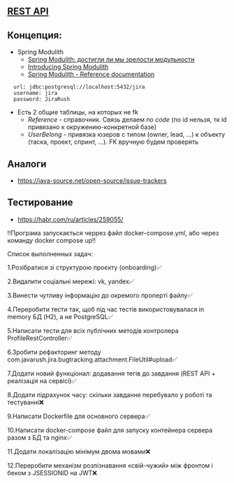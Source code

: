 ## [REST API](http://localhost:8080/doc)

## Концепция:

- Spring Modulith
    - [Spring Modulith: достигли ли мы зрелости модульности](https://habr.com/ru/post/701984/)
    - [Introducing Spring Modulith](https://spring.io/blog/2022/10/21/introducing-spring-modulith)
    - [Spring Modulith - Reference documentation](https://docs.spring.io/spring-modulith/docs/current-SNAPSHOT/reference/html/)

```
  url: jdbc:postgresql://localhost:5432/jira
  username: jira
  password: JiraRush
```

- Есть 2 общие таблицы, на которых не fk
    - _Reference_ - справочник. Связь делаем по _code_ (по id нельзя, тк id привязано к окружению-конкретной базе)
    - _UserBelong_ - привязка юзеров с типом (owner, lead, ...) к объекту (таска, проект, спринт, ...). FK вручную будем
      проверять

## Аналоги

- https://java-source.net/open-source/issue-trackers

## Тестирование

- https://habr.com/ru/articles/259055/

‼️Програма запускається черрез файл docker-compose.yml, або через команду docker compose up‼️


Список выполненных задач:

1.Розібратися зі структурою проєкту (onboarding)✅

2.Видалити соціальні мережі: vk, yandex✅

3.Винести чутливу інформацію до окремого проперті файлу✅

4.Переробити тести так, щоб під час тестів використовувалася in memory БД (H2), а не PostgreSQL✅

5.Написати тести для всіх публічних методів контролера ProfileRestController✅

6.Зробити рефакторинг методу com.javarush.jira.bugtracking.attachment.FileUtil#upload✅

7.Додати новий функціонал: додавання тегів до завдання (REST API + реалізація на сервісі)✅

8.Додати підрахунок часу: скільки завдання перебувало у роботі та тестуванні❌

9.Написати Dockerfile для основного сервера✅

10.Написати docker-compose файл для запуску контейнера сервера разом з БД та nginx✅

11.Додати локалізацію мінімум двома мовами❌

12.Переробити механізм розпізнавання «свій-чужий» між фронтом і беком з JSESSIONID на JWT❌
